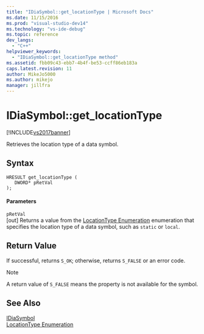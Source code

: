```yaml
---
title: "IDiaSymbol::get_locationType | Microsoft Docs"
ms.date: 11/15/2016
ms.prod: "visual-studio-dev14"
ms.technology: "vs-ide-debug"
ms.topic: reference
dev_langs: 
  - "C++"
helpviewer_keywords: 
  - "IDiaSymbol::get_locationType method"
ms.assetid: fbb09c43-ebb7-4b4f-be53-ccff86eb183a
caps.latest.revision: 11
author: MikeJo5000
ms.author: mikejo
manager: jillfra
---
```

# IDiaSymbol::get_locationType
[!INCLUDE[vs2017banner](../../includes/vs2017banner.md)]

Retrieves the location type of a data symbol.  
  
## Syntax  
  
```cpp#  
HRESULT get_locationType (   
   DWORD* pRetVal  
);  
```  
  
#### Parameters  
 `pRetVal`  
 [out] Returns a value from the [LocationType Enumeration](../../debugger/debug-interface-access/locationtype.md) enumeration that specifies the location type of a data symbol, such as `static` or `local`.  
  
## Return Value  
 If successful, returns `S_OK`; otherwise, returns `S_FALSE` or an error code.  
  
> [!NOTE]
>  A return value of `S_FALSE` means the property is not available for the symbol.  
  
## See Also  
 [IDiaSymbol](../../debugger/debug-interface-access/idiasymbol.md)   
 [LocationType Enumeration](../../debugger/debug-interface-access/locationtype.md)
